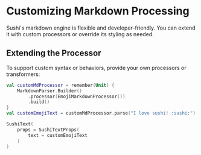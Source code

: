 # Customizing Markdown Processing

Sushi's markdown engine is flexible and developer-friendly. You can extend it with custom processors
or override its styling as needed.

## Extending the Processor

To support custom syntax or behaviors, provide your own processors or transformers:

```kotlin
val customMdProcessor = remember(Unit) {
    MarkdownParser.Builder()
        .processor(EmojiMarkdownProcessor())
        .build()
}
val customEmojiText = customMdProcessor.parse("I love sushi! :sushi:")

SushiText(
    props = SushiTextProps(
        text = customEmojiText
    )
)
```